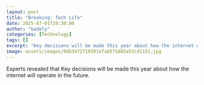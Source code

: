 ```yaml
---
layout: post
title: "Breaking: Tech Life"
date: 2025-07-01T19:30:00
author: "badely"
categories: [Technology]
tags: []
excerpt: "Key decisions will be made this year about how the internet will operate in the future."
image: assets/images/9db3472f10391e7ab571802a53cd1151.jpg
---
```


Experts revealed that Key decisions will be made this year about how the internet will operate in the future.

